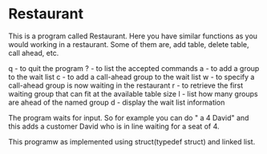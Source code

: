 # Restaurant
This is a program called Restaurant. Here you have similar functions as you would working in a restaurant. 
Some of them are, add table, delete table, call ahead, etc.


q - to quit the program
? - to list the accepted commands
a <size> <name> - to add a group to the wait list
c <size> <name> - to add a call-ahead group to the wait list
w <name> - to specify a call-ahead group is now waiting in the restaurant
r <table-size> - to retrieve the first waiting group that can fit at the available table size
l <name> - list how many groups are ahead of the named group
d - display the wait list information

The program waits for input. So for example you can do " a 4 David" and this adds a customer David who is in line waiting for a seat of 4. 

This programw as implemented using struct(typedef struct) and linked list.
